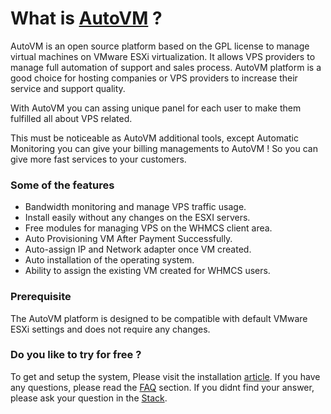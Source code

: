 # What is [AutoVM](https://autovm.net) ?

AutoVM is an open source platform based on the GPL license to manage virtual machines on VMware ESXi virtualization. It allows VPS providers to manage full automation of support and sales process. AutoVM platform is a good choice for hosting companies or VPS providers to increase their service and support quality.

With AutoVM you can assing unique panel for each user to make them fulfilled all about VPS related.

This must be noticeable as AutoVM additional tools, except Automatic Monitoring you can give your billing managements to AutoVM ! So you can give more fast services to your customers.

### Some of the features

* Bandwidth monitoring and manage VPS traffic usage.
* Install easily without any changes on the ESXI servers.
* Free modules for managing VPS on the WHMCS client area.
* Auto Provisioning VM After Payment Successfully.
* Auto-assign IP and Network adapter once VM created.
* Auto installation of the operating system.
* Ability to assign the existing VM created for WHMCS users.

### Prerequisite

The AutoVM platform is designed to be compatible with default VMware ESXi settings and does not require any changes.

### Do you like to try for free ?

To get and setup the system, Please visit the installation [article](https://wiki.autovm.net/index.php/Installation). If you have any questions, please read the [FAQ](https://wiki.autovm.net/index.php/FAQs) section. If you didnt find your answer, please ask your question in the [Stack](http://stack.autovm.net).